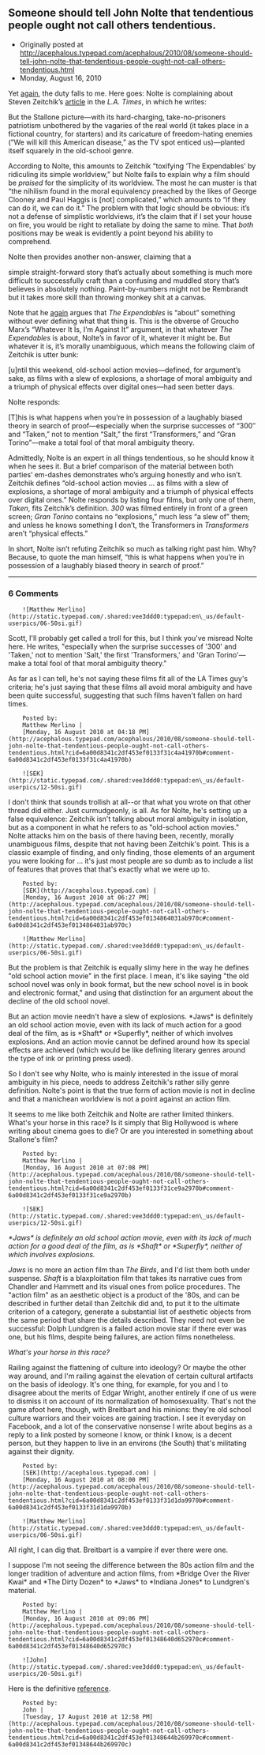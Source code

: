 ## Someone should tell John Nolte that tendentious people ought not call others tendentious.

 * Originally posted at http://acephalous.typepad.com/acephalous/2010/08/someone-should-tell-john-nolte-that-tendentious-people-ought-not-call-others-tendentious.html
 * Monday, August 16, 2010



Yet [again](http://www.lawyersgunsmoneyblog.com/2010/08/tendentious-people-are-tendentious-and-frequently-dumb), the duty falls to me.  Here goes: Nolte is complaining about Steven Zeitchik’s [article](http://latimesblogs.latimes.com/movies/2010/08/the-expendables-sylvester-stallone-action-movies-guns.html?utm\_source=latimes.com&utm\_medium=twitter) in the _L.A. Times_, in which he writes:

But the Stallone picture—with its hard-charging,  take-no-prisoners patriotism unbothered by the vagaries of the real  world (it takes place in a fictional country, for starters) and its  caricature of freedom-hating enemies (”We will kill this American  disease,” as the TV spot enticed us)—planted itself squarely in the  old-school genre.

According to Nolte, this amounts to Zeitchik “toxifying ‘The  Expendables’ by ridiculing its simple worldview,” but Nolte fails to  explain why a film should be _praised_ for the simplicity of its  worldview.  The most he can muster is that “the nihilism found in the  moral equivalency preached by the likes of George Clooney and Paul  Haggis is [not] complicated,” which amounts to “if they can do it, we  can do it.”  The problem with that logic should be obvious: it’s not a  defense of simplistic worldviews, it’s the claim that if I set your  house on fire, you would be right to retaliate by doing the same to  mine.  That _both_ positions may be weak is evidently a point beyond his ability to comprehend.

Nolte then provides another non-answer, claiming that a

simple straight-forward story that’s actually about  something is much more difficult to successfully craft than a confusing  and muddled story that’s believes in absolutely nothing.  Paint-by-numbers might not be Rembrandt but it takes more skill than  throwing monkey shit at a canvas.

Note that he [again](http://www.lawyersgunsmoneyblog.com/2010/08/tendentious-people-are-tendentious-and-frequently-dumb) argues that _The Expendables_ is “about” something without ever defining what that thing is.  This is  the obverse of Groucho Marx’s “Whatever It Is, I’m Against It”  argument, in that whatever _The Expendables_ is about, Nolte’s in  favor of it, whatever it might be.  But whatever it is, it’s morally  unambiguous, which means the following claim of Zeitchik is utter bunk:

[u]ntil this weekend, old-school action movies—defined,  for argument’s sake, as films with a slew of explosions, a shortage of  moral ambiguity and a triumph of physical effects over digital ones—had  seen better days.

Nolte responds:

[T]his is what happens when you’re in possession of a  laughably biased theory in search of proof—especially when the surprise  successes of  “300″ and “Taken,” not to mention “Salt,” the first  “Transformers,” and “Gran Torino”—make a total fool of that moral  ambiguity theory.

Admittedly, Nolte is an expert in all things tendentious, so he  should know it when he sees it.  But a brief comparison of the material  between both parties’ em-dashes demonstrates who’s arguing honestly and  who isn’t.  Zeitchik defines “old-school action movies … as films with a  slew of explosions, a shortage of moral ambiguity and a triumph of  physical effects over digital ones.”  Nolte responds by listing four  films, but only one of them, _Taken_, fits Zeitchik’s definition.  _300_ was filmed entirely in front of a green screen; _Gran Torino_ contains no “explosions,” much less “a slew of” them; and unless he knows something I don’t, the Transformers in _Transformers_ aren’t “physical effects.”

In short, Nolte isn’t refuting Zeitchik so much as talking right past  him.  Why?  Because, to quote the man himself, “this is what happens  when you’re in possession of a laughably biased theory in search of  proof.”

		

* * *

### 6 Comments 

		

                
[]()

	

		![Matthew Merlino](http://static.typepad.com/.shared:vee3ddd0:typepad:en\_us/default-userpics/06-50si.gif)
	

	

		

Scott, I'll probably get called a troll for this, but I think you've misread Nolte here.  He writes, "especially when the surprise successes of '300' and 'Taken,' not to mention 'Salt,' the first 'Transformers,' and 'Gran Torino'—make a total fool of that moral ambiguity theory."

As far as I can tell, he's not saying these films fit all of the LA Times guy's criteria; he's just saying that these films all avoid moral ambiguity and have been quite successful, suggesting that such films haven't fallen on hard times.

	

		Posted by:
		Matthew Merlino |
		[Monday, 16 August 2010 at 04:18 PM](http://acephalous.typepad.com/acephalous/2010/08/someone-should-tell-john-nolte-that-tendentious-people-ought-not-call-others-tendentious.html?cid=6a00d8341c2df453ef0133f31c4a41970b#comment-6a00d8341c2df453ef0133f31c4a41970b)

[]()

	

		![SEK](http://static.typepad.com/.shared:vee3ddd0:typepad:en\_us/default-userpics/12-50si.gif)
	

	

		

I don't think that sounds trollish at all--or that what you wrote on that other thread did either.  Just curmudgeonly, is all.  As for Nolte, he's setting up a false equivalence: Zeitchik isn't talking about moral ambiguity in isolation, but as a component in what he refers to as "old-school action movies."  Nolte attacks him on the basis of there having been, recently, morally unambiguous films, despite that not having been Zeitchik's point.  This is a classic example of finding, and only finding, those elements of an argument you were looking for ... it's just most people are so dumb as to include a list of features that proves that that's exactly what we were up to.

	

		Posted by:
		[SEK](http://acephalous.typepad.com) |
		[Monday, 16 August 2010 at 06:27 PM](http://acephalous.typepad.com/acephalous/2010/08/someone-should-tell-john-nolte-that-tendentious-people-ought-not-call-others-tendentious.html?cid=6a00d8341c2df453ef0134864031ab970c#comment-6a00d8341c2df453ef0134864031ab970c)

[]()

	

		![Matthew Merlino](http://static.typepad.com/.shared:vee3ddd0:typepad:en\_us/default-userpics/06-50si.gif)
	

	

		

But the problem is that Zeitchik is equally slimy here in the way he defines "old school action movie" in the first place.  I mean, it's like saying "the old school novel was only in book format, but the new school novel is in book and electronic format," and using that distinction for an argument about the decline of the old school novel.

But an action movie needn't have a slew of explosions.  \*Jaws\* is definitely an old school action movie, even with its lack of much action for a good deal of the film, as is \*Shaft\* or \*Superfly\*, neither of which involves explosions.  And an action movie cannot be defined around how its special effects are achieved (which would be like defining literary genres around the type of ink or printing press used).  

So I don't see why Nolte, who is mainly interested in the issue of moral ambiguity in his piece, needs to address Zeitchik's rather silly genre definition.  Nolte's point is that the true form of action movie is not in decline and that a manichean worldview is not a point against an action film.

It seems to me like both Zeitchik and Nolte are rather limited thinkers.  What's your horse in this race?  Is it simply that Big Hollywood is where writing about cinema goes to die?  Or are you interested in something about Stallone's film?

	

		Posted by:
		Matthew Merlino |
		[Monday, 16 August 2010 at 07:08 PM](http://acephalous.typepad.com/acephalous/2010/08/someone-should-tell-john-nolte-that-tendentious-people-ought-not-call-others-tendentious.html?cid=6a00d8341c2df453ef0133f31ce9a2970b#comment-6a00d8341c2df453ef0133f31ce9a2970b)

[]()

	

		![SEK](http://static.typepad.com/.shared:vee3ddd0:typepad:en\_us/default-userpics/12-50si.gif)
	

	

		

_\*Jaws\* is definitely an old school action movie, even with its lack of much action for a good deal of the film, as is \*Shaft\* or \*Superfly\*, neither of which involves explosions._

_Jaws_ is no more an action film than _The Birds_, and I'd list them both under suspense.  _Shaft_ is a blaxploitation film that takes its narrative cues from Chandler and Hammett and its visual ones from police procedures.  The "action film" as an aesthetic object is a product of the '80s, and can be described in further detail than Zeitchik did and, to put it to the ultimate criterion of a category, generate a substantial list of aesthetic objects from the same period that share the details described.  They need not even be successful: Dolph Lundgren is a failed action movie star if there ever was one, but his films, despite being failures, are action films nonetheless. 

_What's your horse in this race?_

Railing against the flattening of culture into ideology?  Or maybe the other way around, and I'm railing against the elevation of certain cultural artifacts on the basis of ideology.  It's one thing, for example, for you and I to disagree about the merits of Edgar Wright, another entirely if one of us were to dismiss it on account of its normalization of homosexuality.  That's not the game afoot here, though, with Breitbart and his minions: they're old school culture warriors and their voices are gaining traction.  I see it everyday on Facebook, and a lot of the conservative nonsense I write about begins as a reply to a link posted by someone I know, or think I know, is a decent person, but they happen to live in an environs (the South) that's militating against their dignity.

	

		Posted by:
		[SEK](http://acephalous.typepad.com) |
		[Monday, 16 August 2010 at 08:00 PM](http://acephalous.typepad.com/acephalous/2010/08/someone-should-tell-john-nolte-that-tendentious-people-ought-not-call-others-tendentious.html?cid=6a00d8341c2df453ef0133f31d1da9970b#comment-6a00d8341c2df453ef0133f31d1da9970b)

[]()

	

		![Matthew Merlino](http://static.typepad.com/.shared:vee3ddd0:typepad:en\_us/default-userpics/06-50si.gif)
	

	

		

All right, I can dig that.  Breitbart is a vampire if ever there were one.

I suppose I'm not seeing the difference between the 80s action film and the longer tradition of adventure and action films, from \*Bridge Over the River Kwai\* and \*The Dirty Dozen\* to \*Jaws\* to \*Indiana Jones\* to Lundgren's material.

	

		Posted by:
		Matthew Merlino |
		[Monday, 16 August 2010 at 09:06 PM](http://acephalous.typepad.com/acephalous/2010/08/someone-should-tell-john-nolte-that-tendentious-people-ought-not-call-others-tendentious.html?cid=6a00d8341c2df453ef01348640d652970c#comment-6a00d8341c2df453ef01348640d652970c)

[]()

	

		![John](http://static.typepad.com/.shared:vee3ddd0:typepad:en\_us/default-userpics/20-50si.gif)
	

	

		

Here is the definitive [reference](http://www.ruthlessreviews.com/the-ruthless-guide-to-80s-action/).

	

		Posted by:
		John |
		[Tuesday, 17 August 2010 at 12:58 PM](http://acephalous.typepad.com/acephalous/2010/08/someone-should-tell-john-nolte-that-tendentious-people-ought-not-call-others-tendentious.html?cid=6a00d8341c2df453ef01348644b269970c#comment-6a00d8341c2df453ef01348644b269970c)

		

        